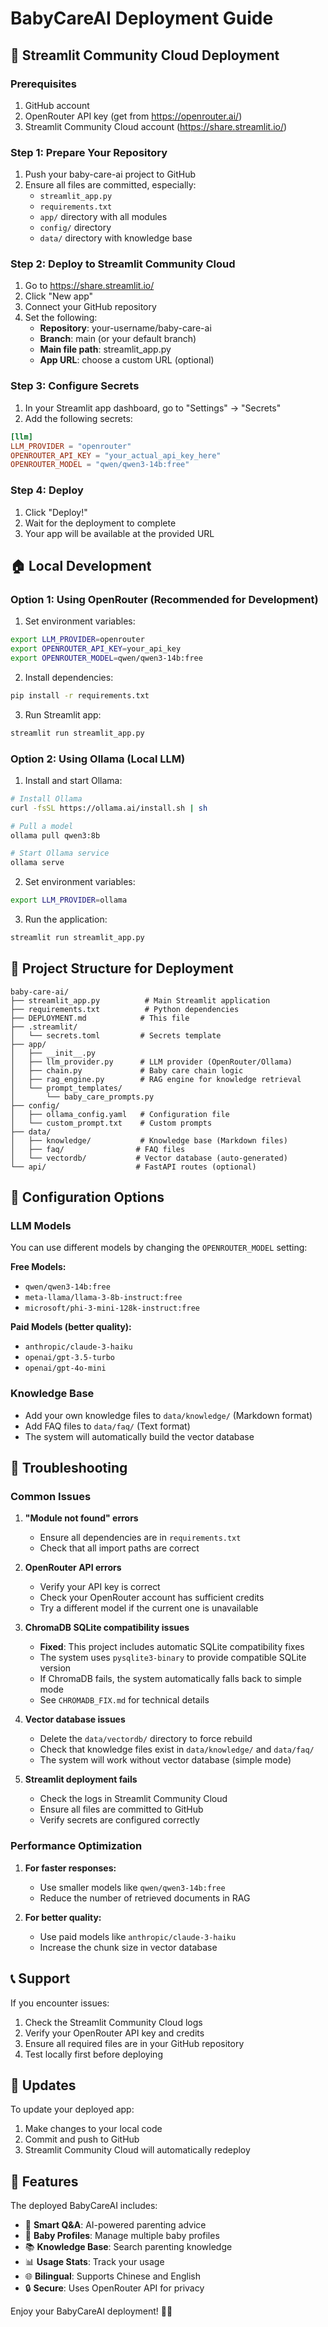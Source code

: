 # BabyCareAI Deployment Guide

## 🚀 Streamlit Community Cloud Deployment

### Prerequisites
1. GitHub account
2. OpenRouter API key (get from https://openrouter.ai/)
3. Streamlit Community Cloud account (https://share.streamlit.io/)

### Step 1: Prepare Your Repository
1. Push your baby-care-ai project to GitHub
2. Ensure all files are committed, especially:
   - `streamlit_app.py`
   - `requirements.txt`
   - `app/` directory with all modules
   - `config/` directory
   - `data/` directory with knowledge base

### Step 2: Deploy to Streamlit Community Cloud
1. Go to https://share.streamlit.io/
2. Click "New app"
3. Connect your GitHub repository
4. Set the following:
   - **Repository**: your-username/baby-care-ai
   - **Branch**: main (or your default branch)
   - **Main file path**: streamlit_app.py
   - **App URL**: choose a custom URL (optional)

### Step 3: Configure Secrets
1. In your Streamlit app dashboard, go to "Settings" → "Secrets"
2. Add the following secrets:

```toml
[llm]
LLM_PROVIDER = "openrouter"
OPENROUTER_API_KEY = "your_actual_api_key_here"
OPENROUTER_MODEL = "qwen/qwen3-14b:free"
```

### Step 4: Deploy
1. Click "Deploy!"
2. Wait for the deployment to complete
3. Your app will be available at the provided URL

## 🏠 Local Development

### Option 1: Using OpenRouter (Recommended for Development)
1. Set environment variables:
```bash
export LLM_PROVIDER=openrouter
export OPENROUTER_API_KEY=your_api_key
export OPENROUTER_MODEL=qwen/qwen3-14b:free
```

2. Install dependencies:
```bash
pip install -r requirements.txt
```

3. Run Streamlit app:
```bash
streamlit run streamlit_app.py
```

### Option 2: Using Ollama (Local LLM)
1. Install and start Ollama:
```bash
# Install Ollama
curl -fsSL https://ollama.ai/install.sh | sh

# Pull a model
ollama pull qwen3:8b

# Start Ollama service
ollama serve
```

2. Set environment variables:
```bash
export LLM_PROVIDER=ollama
```

3. Run the application:
```bash
streamlit run streamlit_app.py
```

## 📁 Project Structure for Deployment

```
baby-care-ai/
├── streamlit_app.py          # Main Streamlit application
├── requirements.txt          # Python dependencies
├── DEPLOYMENT.md            # This file
├── .streamlit/
│   └── secrets.toml         # Secrets template
├── app/
│   ├── __init__.py
│   ├── llm_provider.py      # LLM provider (OpenRouter/Ollama)
│   ├── chain.py             # Baby care chain logic
│   ├── rag_engine.py        # RAG engine for knowledge retrieval
│   └── prompt_templates/
│       └── baby_care_prompts.py
├── config/
│   ├── ollama_config.yaml   # Configuration file
│   └── custom_prompt.txt    # Custom prompts
├── data/
│   ├── knowledge/           # Knowledge base (Markdown files)
│   ├── faq/                # FAQ files
│   └── vectordb/           # Vector database (auto-generated)
└── api/                    # FastAPI routes (optional)
```

## 🔧 Configuration Options

### LLM Models
You can use different models by changing the `OPENROUTER_MODEL` setting:

**Free Models:**
- `qwen/qwen3-14b:free`
- `meta-llama/llama-3-8b-instruct:free`
- `microsoft/phi-3-mini-128k-instruct:free`

**Paid Models (better quality):**
- `anthropic/claude-3-haiku`
- `openai/gpt-3.5-turbo`
- `openai/gpt-4o-mini`

### Knowledge Base
- Add your own knowledge files to `data/knowledge/` (Markdown format)
- Add FAQ files to `data/faq/` (Text format)
- The system will automatically build the vector database

## 🐛 Troubleshooting

### Common Issues

1. **"Module not found" errors**
   - Ensure all dependencies are in `requirements.txt`
   - Check that all import paths are correct

2. **OpenRouter API errors**
   - Verify your API key is correct
   - Check your OpenRouter account has sufficient credits
   - Try a different model if the current one is unavailable

3. **ChromaDB SQLite compatibility issues**
   - **Fixed**: This project includes automatic SQLite compatibility fixes
   - The system uses `pysqlite3-binary` to provide compatible SQLite version
   - If ChromaDB fails, the system automatically falls back to simple mode
   - See `CHROMADB_FIX.md` for technical details

4. **Vector database issues**
   - Delete the `data/vectordb/` directory to force rebuild
   - Check that knowledge files exist in `data/knowledge/` and `data/faq/`
   - The system will work without vector database (simple mode)

5. **Streamlit deployment fails**
   - Check the logs in Streamlit Community Cloud
   - Ensure all files are committed to GitHub
   - Verify secrets are configured correctly

### Performance Optimization

1. **For faster responses:**
   - Use smaller models like `qwen/qwen3-14b:free`
   - Reduce the number of retrieved documents in RAG

2. **For better quality:**
   - Use paid models like `anthropic/claude-3-haiku`
   - Increase the chunk size in vector database

## 📞 Support

If you encounter issues:
1. Check the Streamlit Community Cloud logs
2. Verify your OpenRouter API key and credits
3. Ensure all required files are in your GitHub repository
4. Test locally first before deploying

## 🔄 Updates

To update your deployed app:
1. Make changes to your local code
2. Commit and push to GitHub
3. Streamlit Community Cloud will automatically redeploy

## 🌟 Features

The deployed BabyCareAI includes:
- 💬 **Smart Q&A**: AI-powered parenting advice
- 👶 **Baby Profiles**: Manage multiple baby profiles
- 📚 **Knowledge Base**: Search parenting knowledge
- 📊 **Usage Stats**: Track your usage
- 🌐 **Bilingual**: Supports Chinese and English
- 🔒 **Secure**: Uses OpenRouter API for privacy

Enjoy your BabyCareAI deployment! 🍼✨